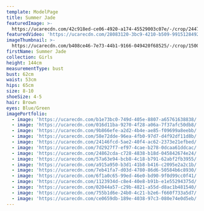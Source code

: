 ```yaml
---
template: ModelPage
title: Summer Jade
featuredImage: >-
  https://ucarecdn.com/42c918ed-ce06-4920-a174-45529003c07e/-/crop/2447x1510/0,124/-/preview/
featuredVideo: 'https://ucarecdn.com/28083120-3bc9-4210-b509-9915128492f9/'
imageThumbnail: >-
  https://ucarecdn.com/b408ce46-7e73-44b1-9166-049420f68525/-/crop/1500x1795/141,0/-/preview/
firstName: Summer Jade
collection: Girls
height: 144cm
measurementType: bust
bust: 62cm
waist: 53cm
hips: 65cm
size: 8-10
shoeSize: 4-5
hair: Brown
eyes: Blue/Green
imagePortfolio:
  - image: 'https://ucarecdn.com/b1e73bc0-749d-405e-8807-a65761638838/'
  - image: 'https://ucarecdn.com/016d11ba-9270-4f28-a06a-7f37afc50db8/'
  - image: 'https://ucarecdn.com/9b866efe-a2d2-4b4e-ae85-f09699a8eebb/'
  - image: 'https://ucarecdn.com/58e72dde-96ea-4fb0-97d7-d4f92df11d8b/'
  - image: 'https://ucarecdn.com/24146fcd-5ae2-40f4-ac62-2373e21efbed/'
  - image: 'https://ucarecdn.com/7d2927f7-ef97-4cae-b278-0dcaa61ddcac/'
  - image: 'https://ucarecdn.com/24862cda-c728-4838-b18d-045842674e24/'
  - image: 'https://ucarecdn.com/57a63e94-bcb8-4c18-b791-62abf2fb3955/'
  - image: 'https://ucarecdn.com/a915a950-b3d1-41b8-b416-c2095e2a2c1b/'
  - image: 'https://ucarecdn.com/7eb41fa7-d03d-4780-86d6-50584b6c8930/'
  - image: 'https://ucarecdn.com/6f1a0c65-99ed-46e0-bd90-9f0d99cc0f41/'
  - image: 'https://ucarecdn.com/1123934d-c8e4-40e8-b91b-e1e55294375d/'
  - image: 'https://ucarecdn.com/02044a57-c29b-4821-a55d-d8ac1b481540/'
  - image: 'https://ucarecdn.com/755b1d6e-24b0-4c21-b2e6-f660f733a5d7/'
  - image: 'https://ucarecdn.com/ce0659db-189e-4038-97c3-080e74e0d5eb/'
---
```


